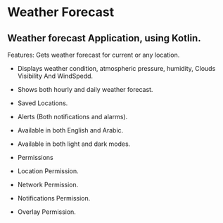 # Weather Forecast

## Weather forecast Application, using Kotlin.

Features:
Gets weather forecast for current or any location.

* Displays weather condition, atmospheric pressure, humidity, Clouds Visibility And WindSpedd.

* Shows both hourly and daily weather forecast.

* Saved Locations.

* Alerts (Both notifications and alarms).

* Available in both English and Arabic.

* Available in both light and dark modes.

* Permissions

* Location Permission.

* Network Permission.

* Notifications Permission.

* Overlay Permission.
